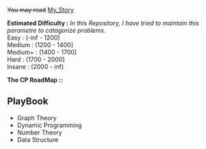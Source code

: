 ~~You may read~~ [My_Story](https://github.com/nightwatchman17/CP-Playbook/blob/main/Very%20Personal%20Story%20(Useless).txt)


**Estimated Difficulty :** *In this Repository, I have tried to maintain this parametre to catagorize problems.*  
Easy : (-inf  -  1200]  
Medium : (1200  -  1400]  
Medium+ : (1400  -  1700]  
Hard : (1700  -  2000]  
Insane : (2000  -  inf)  

**The CP RoadMap ::** 

## **PlayBook**

- Graph Theory
- Dynamic Programming
- Number Theory
- Data Structure